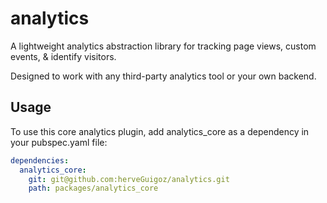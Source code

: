 # analytics

A lightweight analytics abstraction library for tracking page views, custom events, & identify visitors.

Designed to work with any third-party analytics tool or your own backend.

## Usage

To use this core analytics plugin, add analytics_core as a dependency in your pubspec.yaml file:

```yaml
dependencies:
  analytics_core:
    git: git@github.com:herveGuigoz/analytics.git
    path: packages/analytics_core
```
